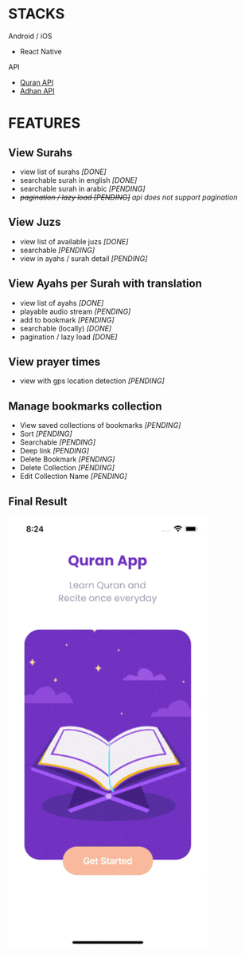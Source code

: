 # STACKS
Android / iOS
- React Native

API
- [Quran API](https://alquran.cloud/api)
- [Adhan API](https://aladhan.com/prayer-times-api)

# FEATURES
## View Surahs
- view list of surahs *[DONE]*
- searchable surah in english *[DONE]*
- searchable surah in arabic *[PENDING]*
- *~~pagination / lazy load [PENDING]~~ api does not support pagination*

## View Juzs
- view list of available juzs *[DONE]*
- searchable *[PENDING]*
- view in ayahs / surah detail *[PENDING]*

## View Ayahs per Surah with translation
- view list of ayahs *[DONE]*
- playable audio stream *[PENDING]*
- add to bookmark *[PENDING]*
- searchable (locally) *[DONE]*
- pagination / lazy load *[DONE]*

## View prayer times
- view with gps location detection *[PENDING]*

## Manage bookmarks collection
- View saved collections of bookmarks *[PENDING]*
- Sort *[PENDING]*
- Searchable *[PENDING]*
- Deep link *[PENDING]*
- Delete Bookmark *[PENDING]*
- Delete Collection *[PENDING]*
- Edit Collection Name *[PENDING]*


## Final Result
<img src="https://github.com/H4fif/quran-mobile-app/blob/development/examples/Simulator%20iOS%20iPhone%2013.gif" width="400" />